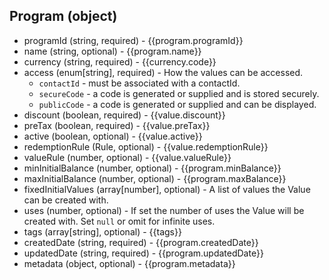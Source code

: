 ## Program (object)
+ programId (string, required) - {{program.programId}}
+ name (string, optional) - {{program.name}}
+ currency (string, required) - {{currency.code}}
+ access (enum[string], required) - How the values can be accessed.
    + `contactId` - must be associated with a contactId.
    + `secureCode` - a code is generated or supplied and is stored securely.
    + `publicCode` - a code is generated or supplied and can be displayed.
+ discount (boolean, required) - {{value.discount}}
+ preTax (boolean, required) - {{value.preTax}}
+ active (boolean, optional) - {{value.active}}
+ redemptionRule (Rule, optional) - {{value.redemptionRule}}
+ valueRule (number, optional) - {{value.valueRule}}
+ minInitialBalance (number, optional) - {{program.minBalance}}
+ maxInitialBalance (number, optional) - {{program.maxBalance}}
+ fixedInitialValues (array[number], optional) - A list of values the Value can be created with.
+ uses (number, optional) - If set the number of uses the Value will be created with.  Set `null` or omit for infinite uses.
+ tags (array[string], optional) - {{tags}}
+ createdDate (string, required) - {{program.createdDate}}
+ updatedDate (string, required) - {{program.updatedDate}}
+ metadata (object, optional) - {{program.metadata}}
